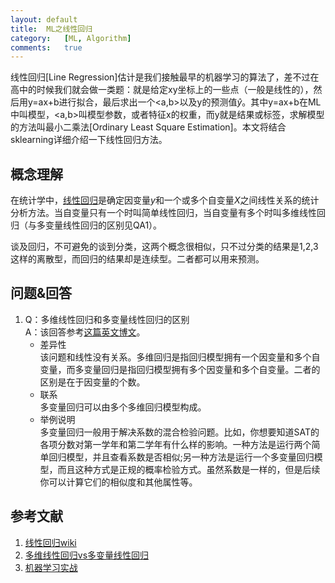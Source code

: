 ```yaml
---
layout:	default
title:	ML之线性回归
category:	[ML, Algorithm]
comments:	true
---
```

线性回归[Line Regression]估计是我们接触最早的机器学习的算法了，差不过在高中的时候我们就会做一类题：就是给定xy坐标上的一些点（一般是线性的），然后用y=ax+b进行拟合，最后求出一个<a,b>以及y的预测值$\hat{y}$。其中y=ax+b在ML中叫模型，<a,b>叫模型参数，或者特征x的权重，而y就是结果或标签，求解模型的方法叫最小二乘法[Ordinary Least Square Estimation]。本文将结合sklearning详细介绍一下线性回归方法。


## 概念理解
在统计学中，[线性回归][wiki_line_regression]是确定因变量$y$和一个或多个自变量$X$之间线性关系的统计分析方法。当自变量只有一个时叫简单线性回归，当自变量有多个时叫多维线性回归（与多变量线性回归的区别见QA1）。


谈及回归，不可避免的谈到分类，这两个概念很相似，只不过分类的结果是1,2,3这样的离散型，而回归的结果却是连续型。二者都可以用来预测。



## 问题&回答
1. Q：多维线性回归和多变量线性回归的区别  
A：该回答参考[这篇英文博文][multiple_vs_multivariate]。  
    * 差异性  
    该问题和线性没有关系。多维回归是指回归模型拥有一个因变量和多个自变量，而多变量回归是指回归模型拥有多个因变量和多个自变量。二者的区别是在于因变量的个数。
    * 联系  
    多变量回归可以由多个多维回归模型构成。
    * 举例说明  
    多变量回归一般用于解决系数的混合检验问题。比如，你想要知道SAT的各项分数对第一学年和第二学年有什么样的影响。一种方法是运行两个简单回归模型，并且查看系数是否相似;另一种方法是运行一个多变量回归模型，而且这种方式是正规的概率检验方式。虽然系数是一样的，但是后续你可以计算它们的相似度和其他属性等。

## 参考文献
1. [线性回归wiki][wiki_line_regression]
2. [多维线性回归vs多变量线性回归][multiple_vs_multivariate]
1. [机器学习实战][meachine_learning_70]

[wiki_line_regression]:  https://en.wikipedia.org/wiki/Linear_regression
[multiple_vs_multivariate]:  http://www.answers.com/Q/What_is_difference_between_multivariate_regression_and_multipal_regression
[meachine_learning_70]:  http://share.weiyun.com/f33d5770eba223764845beddf0d6bc09
